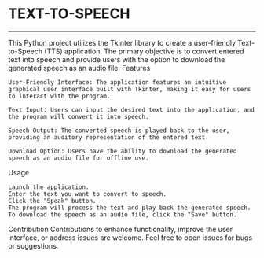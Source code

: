 # TEXT-TO-SPEECH
-----------------
This Python project utilizes the Tkinter library to create a user-friendly Text-to-Speech (TTS) application. The primary objective is to convert entered text into speech and provide users with the option to download the generated speech as an audio file.
Features

    User-Friendly Interface: The application features an intuitive graphical user interface built with Tkinter, making it easy for users to interact with the program.

    Text Input: Users can input the desired text into the application, and the program will convert it into speech.

    Speech Output: The converted speech is played back to the user, providing an auditory representation of the entered text.

    Download Option: Users have the ability to download the generated speech as an audio file for offline use.

Usage

    Launch the application.
    Enter the text you want to convert to speech.
    Click the "Speak" button.
    The program will process the text and play back the generated speech.
    To download the speech as an audio file, click the "Save" button.

Contribution
  Contributions to enhance functionality, improve the user interface, or address issues are welcome. Feel free to open issues for bugs or suggestions.
